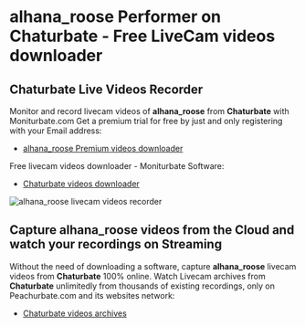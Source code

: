 # alhana_roose Performer on Chaturbate - Free LiveCam videos downloader

## Chaturbate Live Videos Recorder

Monitor and record livecam videos of **alhana_roose** from **Chaturbate** with Moniturbate.com
Get a premium trial for free by just and only registering with your Email address:
* [alhana_roose Premium videos downloader](https://moniturbate.com/request-demo-licence-key.html)

Free livecam videos downloader - Moniturbate Software:
* [Chaturbate videos downloader](https://moniturbate.com/moniturbate-download-software.html)

![alhana_roose livecam videos recorder](https://peachurnet.com/templates/moniturbate-software.png)


## Capture alhana_roose videos from the Cloud and watch your recordings on Streaming

Without the need of downloading a software, capture **alhana_roose** livecam videos from **Chaturbate** 100% online.
Watch Livecam archives from **Chaturbate** unlimitedly from thousands of existing recordings, only on Peachurbate.com and its websites network:
* [Chaturbate videos archives](https://peachurnet.com/)